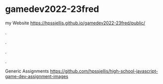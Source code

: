 # gamedev2022-23fred


my Website   https://hpssjellis.github.io/gamedev2022-23fred/public/












.




.





.



.

































Generic Assignments https://github.com/hpssjellis/high-school-javascript-game-dev-assignment-images
